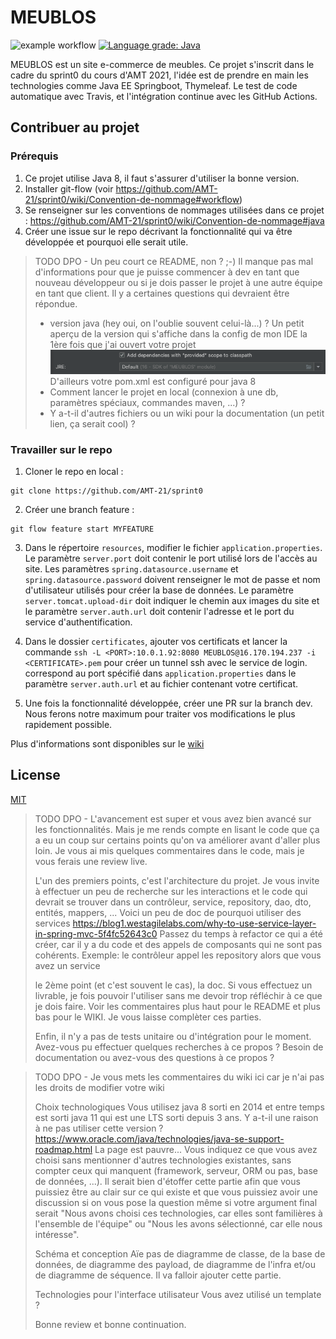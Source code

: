 # MEUBLOS

![example workflow](https://github.com/AMT-21/MEUBLOS/actions/workflows/app_tests.yml/badge.svg)
[![Language grade: Java](https://img.shields.io/lgtm/grade/java/g/AMT-21/sprint0.svg?logo=lgtm&logoWidth=18)](https://lgtm.com/projects/g/AMT-21/sprint0/context:java)

MEUBLOS est un site e-commerce de meubles. Ce projet s'inscrit dans le cadre du sprint0 du cours d'AMT 2021, l'idée est de prendre en main les technologies comme Java EE Springboot, Thymeleaf. Le test de code automatique avec Travis, et l'intégration continue avec les GitHub Actions.

## Contribuer au projet

### Prérequis

1. Ce projet utilise Java 8, il faut s'assurer d'utiliser la bonne version.
2. Installer git-flow (voir https://github.com/AMT-21/sprint0/wiki/Convention-de-nommage#workflow)
3. Se renseigner sur les conventions de nommages utilisées dans ce projet : https://github.com/AMT-21/sprint0/wiki/Convention-de-nommage#java
4. Créer une issue sur le repo décrivant la fonctionnalité qui va être développée et pourquoi elle serait utile.

> TODO DPO - Un peu court ce README, non ? ;-)
> Il manque pas mal d'informations pour que je puisse commencer à dev en tant que nouveau développeur ou si je dois passer le projet
> à une autre équipe en tant que client. Il y a certaines questions qui devraient être répondue.
> * version java (hey oui, on l'oublie souvent celui-là...) ? 
> Un petit aperçu de la version qui s'affiche dans la config de mon IDE la 1ère fois que j'ai ouvert votre projet ![./wiki/images/auto_config_java_on_opening_the_project.png](./wiki/images/auto_config_java_on_opening_the_project.png)
> D'ailleurs votre pom.xml est configuré pour java 8
> * Comment lancer le projet en local (connexion à une db, paramètres spéciaux, commandes maven, ...) ?
> * Y a-t-il d'autres fichiers ou un wiki pour la documentation (un petit lien, ça serait cool) ?


### Travailler sur le repo
1. Cloner le repo en local :
```
git clone https://github.com/AMT-21/sprint0
```
2. Créer une branch feature :
```
git flow feature start MYFEATURE 
```

3. Dans le répertoire `resources`, modifier le fichier `application.properties`. Le paramètre `server.port` doit contenir le port utilisé lors de l'accès au site. 
Les paramètres `spring.datasource.username` et `spring.datasource.password` doivent renseigner le mot de passe et nom d'utilisateur utilisés pour créer la base de données. Le paramètre `server.tomcat.upload-dir` doit indiquer le chemin aux images du site et le paramètre `server.auth.url` doit contenir l'adresse et le port du service d'authentification. 

4. Dans le dossier `certificates`, ajouter vos certificats et lancer la commande `ssh -L <PORT>:10.0.1.92:8080 MEUBLOS@16.170.194.237 -i <CERTIFICATE>.pem` pour créer un tunnel ssh avec le service de login. <PORT> correspond au port spécifié dans `application.properties` dans le paramètre `server.auth.url` et <CERTIFICATE> au fichier contenant votre certificat.

5. Une fois la fonctionnalité développée, créer une PR sur la branch dev. Nous ferons notre maximum pour traiter vos modifications le plus rapidement possible.

Plus d'informations sont disponibles sur le [wiki](https://github.com/AMT-21/MEUBLOS/wiki)

## License
[MIT](https://choosealicense.com/licenses/mit/)

> TODO DPO - L'avancement est super et vous avez bien avancé sur les fonctionnalités. Mais je me rends compte en lisant le code que 
> ça a eu un coup sur certains points qu'on va améliorer avant d'aller plus loin. 
> Je vous ai mis quelques commentaires dans le code, mais je vous ferais une review live.
>
> L'un des premiers points, c'est l'architecture du projet. 
> Je vous invite à effectuer un peu de recherche sur les interactions et le code qui devrait se trouver dans un contrôleur, service, repository, dao, dto, entités, mappers, ...
> Voici un peu de doc de pourquoi utiliser des services https://blog1.westagilelabs.com/why-to-use-service-layer-in-spring-mvc-5f4fc52643c0
> Passez du temps à refactor ce qui a été créer, car il y a du code et des appels de composants qui ne sont pas cohérents.
> Exemple: le contrôleur appel les repository alors que vous avez un service
>
> le 2ème point (et c'est souvent le cas), la doc. Si vous effectuez un livrable, je fois pouvoir l'utiliser sans me devoir trop réfléchir
> à ce que je dois faire. Voir les commentaires plus haut pour le README et plus bas pour le WIKI. Je vous laisse complèter ces parties.
>
> Enfin, il n'y a pas de tests unitaire ou d'intégration pour le moment. Avez-vous pu effectuer quelques recherches à ce propos ?
> Besoin de documentation ou avez-vous des questions à ce propos ?

> TODO DPO - Je vous mets les commentaires du wiki ici car je n'ai pas les droits de modifier votre wiki
>
> Choix technologiques
> Vous utilisez java 8 sorti en 2014 et entre temps est sorti java 11 qui est une LTS sorti depuis 3 ans. Y a-t-il une raison à ne pas utiliser cette version ? https://www.oracle.com/java/technologies/java-se-support-roadmap.html
> La page est pauvre... Vous indiquez ce que vous avez choisi sans mentionner d'autres technologies existantes, sans compter ceux qui manquent 
> (framework, serveur, ORM ou pas, base de données, ...). Il serait bien d'étoffer cette partie afin que vous puissiez être au clair sur ce qui existe et que vous puissiez avoir une discussion si on vous pose la question
> même si votre argument final serait "Nous avons choisi ces technologies, car elles sont familières à l'ensemble de l'équipe" ou 
> "Nous les avons sélectionné, car elle nous intéresse".
>
> Schéma et conception
> Aïe pas de diagramme de classe, de la base de données, de diagramme des payload, de diagramme de l'infra et/ou de diagramme de séquence. 
> Il va falloir ajouter cette partie.
>
> Technologies pour l'interface utilisateur
> Vous avez utilisé un template ?
>
> Bonne review et bonne continuation.

